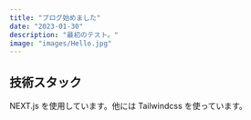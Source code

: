 ```yaml
---
title: "ブログ始めました"
date: "2023-01-30"
description: "最初のテスト。"
image: "images/Hello.jpg"
---
```


## 技術スタック

NEXT.js を使用しています。他には Tailwindcss を使っています。
